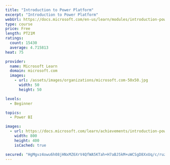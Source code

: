 ```yaml
---
title: "Introduction to Power Platform"
excerpt: "Introduction to Power Platform"
webUrl: https://docs.microsoft.com/en-us/learn/modules/introduction-power-platform/
type: course
price: Free
length: PT21M
ratings:
  count: 15430
  average: 4.715813
heat: 75

provider:
  name: Microsoft Learn
  domain: microsoft.com
  images:
    - url: /assets/images/organizations/microsoft.com-50x50.jpg
      width: 50
      height: 50

levels:
  - Beginner

topics:
  - Power BI

images:
  - url: https://docs.microsoft.com/learn/achievements/introduction-power-platform-social.png
    width: 800
    height: 400
    isCached: true

secured: "HgMgvz4owu6h08jHNxMZ6XrV4QfWA5KTah+H7aBJ5kM+uWCSgD8XxUq/c/ruzO3d0UzLIttMgfLGerTGV1S15o3f+lFMQhL6GHqCi+s96d+nfDwF+4+cCxISbL5Lg68Q4Uokuk9fRG1/Rr4Pl2UVjjcjv71eVVU3YS5FcOZEPfaxxaNiMLF8zm599Wl0XffB6qeVN4OdqrSBqNcy5hCPNNwrBu+lONbEToSenusUq3CoNKlWopzlKRMy8QkAx1WtRYVcaJNKIDo9syJ+l0XgdYD/Y3qkBY/vie/KdDesWoszn3IMglJWiZlulO1oBI4A7eIe3jCP6yQNIdbKzrGEpeWNTwhEQCbQBPhtMdO926/qFBoyL0LKd/Dgck4IlcbhOXOkf0HUNdKQlGzS5oCkvS8D50XANh2o06D+0Q2MPkgrvzOwrpYqGryydebFxFwa;s80778Bgz26WL8qNaTnQ1w=="
---
```


